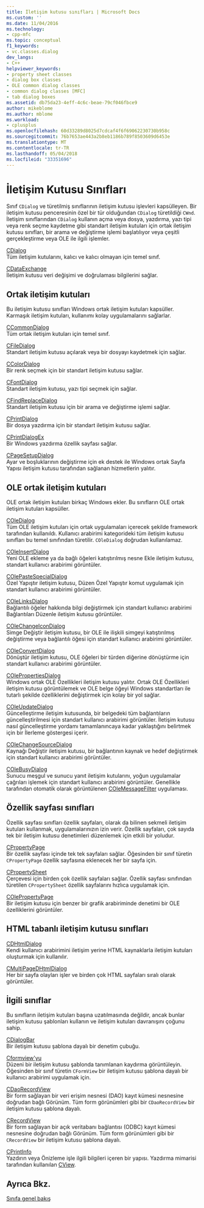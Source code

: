 ```yaml
---
title: İletişim kutusu sınıfları | Microsoft Docs
ms.custom: ''
ms.date: 11/04/2016
ms.technology:
- cpp-mfc
ms.topic: conceptual
f1_keywords:
- vc.classes.dialog
dev_langs:
- C++
helpviewer_keywords:
- property sheet classes
- dialog box classes
- OLE common dialog classes
- common dialog classes [MFC]
- tab dialog boxes
ms.assetid: db75da23-4eff-4c6c-beae-79cf046fbce9
author: mikeblome
ms.author: mblome
ms.workload:
- cplusplus
ms.openlocfilehash: 60d33289d8025d7cdcaf4f6f69062230730b958c
ms.sourcegitcommit: 76b7653ae443a2b8eb1186b789f8503609d6453e
ms.translationtype: MT
ms.contentlocale: tr-TR
ms.lasthandoff: 05/04/2018
ms.locfileid: "33351696"
---
```

# <a name="dialog-box-classes"></a>İletişim Kutusu Sınıfları
Sınıf `CDialog` ve türetilmiş sınıflarının iletişim kutusu işlevleri kapsülleyen. Bir iletişim kutusu penceresinin özel bir tür olduğundan `CDialog` türetildiği `CWnd`. İletişim sınıflarından `CDialog` kullanın açma veya dosya, yazdırma, yazı tipi veya renk seçme kaydetme gibi standart iletişim kutuları için ortak iletişim kutusu sınıfları, bir arama ve değiştirme işlemi başlatılıyor veya çeşitli gerçekleştirme veya OLE ile ilgili işlemler.  
  
 [CDialog](../mfc/reference/cdialog-class.md)  
 Tüm iletişim kutularını, kalıcı ve kalıcı olmayan için temel sınıf.  
  
 [CDataExchange](../mfc/reference/cdataexchange-class.md)  
 İletişim kutusu veri değişimi ve doğrulaması bilgilerini sağlar.  
  
## <a name="common-dialogs"></a>Ortak iletişim kutuları  
 Bu iletişim kutusu sınıfları Windows ortak iletişim kutuları kapsüller. Karmaşık iletişim kutuları, kullanımı kolay uygulamalarını sağlarlar.  
  
 [CCommonDialog](../mfc/reference/ccommondialog-class.md)  
 Tüm ortak iletişim kutuları için temel sınıf.  
  
 [CFileDialog](../mfc/reference/cfiledialog-class.md)  
 Standart iletişim kutusu açılarak veya bir dosyayı kaydetmek için sağlar.  
  
 [CColorDialog](../mfc/reference/ccolordialog-class.md)  
 Bir renk seçmek için bir standart iletişim kutusu sağlar.  
  
 [CFontDialog](../mfc/reference/cfontdialog-class.md)  
 Standart iletişim kutusu, yazı tipi seçmek için sağlar.  
  
 [CFindReplaceDialog](../mfc/reference/cfindreplacedialog-class.md)  
 Standart iletişim kutusu için bir arama ve değiştirme işlemi sağlar.  
  
 [CPrintDialog](../mfc/reference/cprintdialog-class.md)  
 Bir dosya yazdırma için bir standart iletişim kutusu sağlar.  
  
 [CPrintDialogEx](../mfc/reference/cprintdialogex-class.md)  
 Bir Windows yazdırma özellik sayfası sağlar.  
  
 [CPageSetupDialog](../mfc/reference/cpagesetupdialog-class.md)  
 Ayar ve boşluklarının değiştirme için ek destek ile Windows ortak Sayfa Yapısı iletişim kutusu tarafından sağlanan hizmetlerin yalıtır.  
  
## <a name="ole-common-dialogs"></a>OLE ortak iletişim kutuları  
 OLE ortak iletişim kutuları birkaç Windows ekler. Bu sınıfların OLE ortak iletişim kutuları kapsüller.  
  
 [COleDialog](../mfc/reference/coledialog-class.md)  
 Tüm OLE iletişim kutuları için ortak uygulamaları içerecek şekilde framework tarafından kullanıldı. Kullanıcı arabirimi kategorideki tüm iletişim kutusu sınıfları bu temel sınıfından türetilir. `COleDialog` doğrudan kullanılamaz.  
  
 [COleInsertDialog](../mfc/reference/coleinsertdialog-class.md)  
 Yeni OLE ekleme ya da bağlı öğeleri katıştırılmış nesne Ekle iletişim kutusu, standart kullanıcı arabirimi görüntüler.  
  
 [COlePasteSpecialDialog](../mfc/reference/colepastespecialdialog-class.md)  
 Özel Yapıştır iletişim kutusu, Düzen Özel Yapıştır komut uygulamak için standart kullanıcı arabirimi görüntüler.  
  
 [COleLinksDialog](../mfc/reference/colelinksdialog-class.md)  
 Bağlantılı öğeler hakkında bilgi değiştirmek için standart kullanıcı arabirimi Bağlantıları Düzenle iletişim kutusu görüntüler.  
  
 [COleChangeIconDialog](../mfc/reference/colechangeicondialog-class.md)  
 Simge Değiştir iletişim kutusu, bir OLE ile ilişkili simgeyi katıştırılmış değiştirme veya bağlantılı öğesi için standart kullanıcı arabirimi görüntüler.  
  
 [COleConvertDialog](../mfc/reference/coleconvertdialog-class.md)  
 Dönüştür iletişim kutusu, OLE öğeleri bir türden diğerine dönüştürme için standart kullanıcı arabirimi görüntüler.  
  
 [COlePropertiesDialog](../mfc/reference/colepropertiesdialog-class.md)  
 Windows ortak OLE Özellikleri iletişim kutusu yalıtır. Ortak OLE Özellikleri iletişim kutusu görüntülemek ve OLE belge öğeyi Windows standartları ile tutarlı şekilde özelliklerini değiştirmek için kolay bir yol sağlar.  
  
 [COleUpdateDialog](../mfc/reference/coleupdatedialog-class.md)  
 Güncelleştirme iletişim kutusunda, bir belgedeki tüm bağlantıların güncelleştirilmesi için standart kullanıcı arabirimi görüntüler. İletişim kutusu nasıl güncelleştirme yordamı tamamlanıncaya kadar yaklaştığını belirtmek için bir İlerleme göstergesi içerir.  
  
 [COleChangeSourceDialog](../mfc/reference/colechangesourcedialog-class.md)  
 Kaynağı Değiştir iletişim kutusu, bir bağlantının kaynak ve hedef değiştirmek için standart kullanıcı arabirimi görüntüler.  
  
 [COleBusyDialog](../mfc/reference/colebusydialog-class.md)  
 Sunucu meşgul ve sunucu yanıt iletişim kutularını, yoğun uygulamalar çağrıları işlemek için standart kullanıcı arabirimi görüntüler. Genellikle tarafından otomatik olarak görüntülenen [COleMessageFilter](../mfc/reference/colemessagefilter-class.md) uygulaması.  
  
## <a name="property-sheet-classes"></a>Özellik sayfası sınıfları  
 Özellik sayfası sınıfları özellik sayfaları, olarak da bilinen sekmeli iletişim kutuları kullanmak, uygulamalarınızın izin verir. Özellik sayfaları, çok sayıda tek bir iletişim kutusu denetimleri düzenlemek için etkili bir yoludur.  
  
 [CPropertyPage](../mfc/reference/cpropertypage-class.md)  
 Bir özellik sayfası içinde tek tek sayfaları sağlar. Öğesinden bir sınıf türetin `CPropertyPage` özellik sayfasına eklenecek her bir sayfa için.  
  
 [CPropertySheet](../mfc/reference/cpropertysheet-class.md)  
 Çerçevesi için birden çok özellik sayfaları sağlar. Özellik sayfası sınıfından türetilen `CPropertySheet` özellik sayfalarını hızlıca uygulamak için.  
  
 [COlePropertyPage](../mfc/reference/colepropertypage-class.md)  
 Bir iletişim kutusu için benzer bir grafik arabiriminde denetimi bir OLE özelliklerini görüntüler.  
  
## <a name="html-based-dialog-classes"></a>HTML tabanlı iletişim kutusu sınıfları  
 [CDHtmlDialog](../mfc/reference/cdhtmldialog-class.md)  
 Kendi kullanıcı arabirimini iletişim yerine HTML kaynaklarla iletişim kutuları oluşturmak için kullanılır.  
  
 [CMultiPageDHtmlDialog](../mfc/reference/cmultipagedhtmldialog-class.md)  
 Her bir sayfa olayları işler ve birden çok HTML sayfaları sıralı olarak görüntüler.  
  
## <a name="related-classes"></a>İlgili sınıflar  
 Bu sınıfların iletişim kutuları başına uzatılmasında değildir, ancak bunlar iletişim kutusu şablonları kullanın ve iletişim kutuları davranışını çoğunu sahip.  
  
 [CDialogBar](../mfc/reference/cdialogbar-class.md)  
 Bir iletişim kutusu şablona dayalı bir denetim çubuğu.  
  
 [Cformview'yu](../mfc/reference/cformview-class.md)  
 Düzeni bir iletişim kutusu şablonda tanımlanan kaydırma görüntüleyin. Öğesinden bir sınıf türetin `CFormView` bir iletişim kutusu şablona dayalı bir kullanıcı arabirimi uygulamak için.  
  
 [CDaoRecordView](../mfc/reference/cdaorecordview-class.md)  
 Bir form sağlayan bir veri erişim nesnesi (DAO) kayıt kümesi nesnesine doğrudan bağlı Görünüm. Tüm form görünümleri gibi bir `CDaoRecordView` bir iletişim kutusu şablona dayalı.  
  
 [CRecordView](../mfc/reference/crecordview-class.md)  
 Bir form sağlayan bir açık veritabanı bağlantısı (ODBC) kayıt kümesi nesnesine doğrudan bağlı Görünüm. Tüm form görünümleri gibi bir `CRecordView` bir iletişim kutusu şablona dayalı.  
  
 [CPrintInfo](../mfc/reference/cprintinfo-structure.md)  
 Yazdırın veya Önizleme işle ilgili bilgileri içeren bir yapısı. Yazdırma mimarisi tarafından kullanılan [CView](../mfc/reference/cview-class.md).  
  
## <a name="see-also"></a>Ayrıca Bkz.  
 [Sınıfa genel bakış](../mfc/class-library-overview.md)

